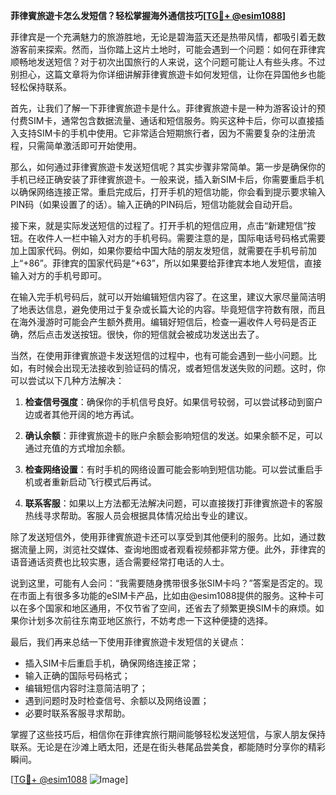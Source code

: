 **菲律賓旅遊卡怎么发短信？轻松掌握海外通信技巧[[TG💪+ @esim1088](https://t.me/s/esim1088)]**

菲律宾是一个充满魅力的旅游胜地，无论是碧海蓝天还是热带风情，都吸引着无数游客前来探索。然而，当你踏上这片土地时，可能会遇到一个问题：如何在菲律宾顺畅地发送短信？对于初次出国旅行的人来说，这个问题可能让人有些头疼。不过别担心，这篇文章将为你详细讲解菲律賓旅遊卡如何发短信，让你在异国他乡也能轻松保持联系。

首先，让我们了解一下菲律賓旅遊卡是什么。菲律賓旅遊卡是一种为游客设计的预付费SIM卡，通常包含数据流量、通话和短信服务。购买这种卡后，你可以直接插入支持SIM卡的手机中使用。它非常适合短期旅行者，因为不需要复杂的注册流程，只需简单激活即可开始使用。

那么，如何通过菲律賓旅遊卡发送短信呢？其实步骤非常简单。第一步是确保你的手机已经正确安装了菲律賓旅遊卡。一般来说，插入新SIM卡后，你需要重启手机以确保网络连接正常。重启完成后，打开手机的短信功能，你会看到提示要求输入PIN码（如果设置了的话）。输入正确的PIN码后，短信功能就会自动开启。

接下来，就是实际发送短信的过程了。打开手机的短信应用，点击“新建短信”按钮。在收件人一栏中输入对方的手机号码。需要注意的是，国际电话号码格式需要加上国家代码。例如，如果你要给中国大陆的朋友发短信，就需要在手机号前加上“+86”。菲律宾的国家代码是“+63”，所以如果要给菲律宾本地人发短信，直接输入对方的手机号即可。

在输入完手机号码后，就可以开始编辑短信内容了。在这里，建议大家尽量简洁明了地表达信息，避免使用过于复杂或长篇大论的内容。毕竟短信字符数有限，而且在海外漫游时可能会产生额外费用。编辑好短信后，检查一遍收件人号码是否正确，然后点击发送按钮。很快，你的短信就会被成功发送出去了。

当然，在使用菲律賓旅遊卡发送短信的过程中，也有可能会遇到一些小问题。比如，有时候会出现无法接收到验证码的情况，或者短信发送失败的问题。这时，你可以尝试以下几种方法解决：

1. **检查信号强度**：确保你的手机信号良好。如果信号较弱，可以尝试移动到窗户边或者其他开阔的地方再试。
   
2. **确认余额**：菲律賓旅遊卡的账户余额会影响短信的发送。如果余额不足，可以通过充值的方式增加余额。
   
3. **检查网络设置**：有时手机的网络设置可能会影响到短信功能。可以尝试重启手机或者重新启动飞行模式后再试。

4. **联系客服**：如果以上方法都无法解决问题，可以直接拨打菲律賓旅遊卡的客服热线寻求帮助。客服人员会根据具体情况给出专业的建议。

除了发送短信外，使用菲律賓旅遊卡还可以享受到其他便利的服务。比如，通过数据流量上网，浏览社交媒体、查询地图或者观看视频都非常方便。此外，菲律宾的语音通话资费也比较实惠，适合需要经常打电话的人士。

说到这里，可能有人会问：“我需要随身携带很多张SIM卡吗？”答案是否定的。现在市面上有很多多功能的eSIM卡产品，比如由@esim1088提供的服务。这种卡可以在多个国家和地区通用，不仅节省了空间，还省去了频繁更换SIM卡的麻烦。如果你计划多次前往东南亚地区旅行，不妨考虑一下这种便捷的选择。

最后，我们再来总结一下使用菲律賓旅遊卡发短信的关键点：
- 插入SIM卡后重启手机，确保网络连接正常；
- 输入正确的国际号码格式；
- 编辑短信内容时注意简洁明了；
- 遇到问题时及时检查信号、余额以及网络设置；
- 必要时联系客服寻求帮助。

掌握了这些技巧后，相信你在菲律宾旅行期间能够轻松发送短信，与家人朋友保持联系。无论是在沙滩上晒太阳，还是在街头巷尾品尝美食，都能随时分享你的精彩瞬间。

[[TG💪+ @esim1088](https://t.me/s/esim1088) ![Image](https://i.postimg.cc/4NQfJmqS/Snipaste-2025-05-13-00-14-12.png)]